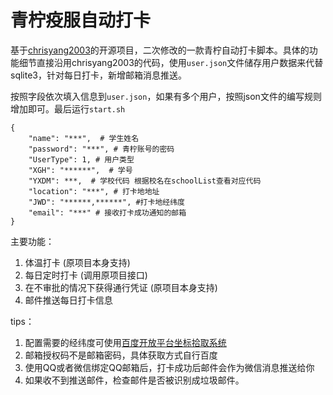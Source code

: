 # 青柠疫服自动打卡


基于[chrisyang2003](https://github.com/chrisyang2003/qnyf)的开源项目，二次修改的一款青柠自动打卡脚本。具体的功能细节直接沿用chrisyang2003的代码，使用`user.json`文件储存用户数据来代替sqlite3，针对每日打卡，新增邮箱消息推送。


按照字段依次填入信息到`user.json`，如果有多个用户，按照json文件的编写规则增加即可。最后运行`start.sh`

```
{
    "name": "***",  # 学生姓名
    "password": "***", # 青柠账号的密码
    "UserType": 1, # 用户类型
    "XGH": "******",  # 学号
    "YXDM": ***,  # 学校代码 根据校名在schoolList查看对应代码
    "location": "***", # 打卡地地址
    "JWD": "******,******", #打卡地经纬度
    "email": "***" # 接收打卡成功通知的邮箱
}
```



主要功能：

1. 体温打卡 (原项目本身支持)
2. 每日定时打卡 (调用原项目接口)
2. 在不审批的情况下获得通行凭证 (原项目本身支持)
4. 邮件推送每日打卡信息

tips：
1. 配置需要的经纬度可使用[百度开放平台坐标拾取系统](https://api.map.baidu.com/lbsapi/getpoint/index.html)
2. 邮箱授权码不是邮箱密码，具体获取方式自行百度
3. 使用QQ或者微信绑定QQ邮箱后，打卡成功后邮件会作为微信消息推送给你
4. 如果收不到推送邮件，检查邮件是否被识别成垃圾邮件。